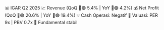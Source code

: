 📊 IGAR Q2 2025
📈 Revenue (QoQ 🔼🟢 5.4% | YoY 🔼🟢 4.2%)
💰 Net Profit (QoQ 🔼🟢 20.6% | YoY 🔼🟢 19.4%)
💡 Cash Operasi: Negatif
🧮 Valuasi: PER 9x | PBV 0.7x
🧱 Fundamental stabil
